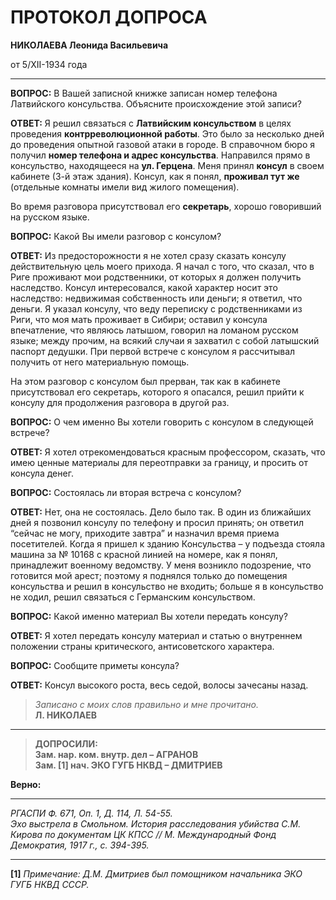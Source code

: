 # ПРОТОКОЛ ДОПРОСА  
**НИКОЛАЕВА Леонида Васильевича**

от 5/XII-1934 года

---

**ВОПРОС:** В Вашей записной книжке записан номер телефона Латвийского консульства. Объясните происхождение этой записи?  

**ОТВЕТ:** Я решил связаться с **Латвийским консульством** в целях проведения **контрреволюционной работы**. Это было за несколько дней до проведения опытной газовой атаки в городе. В справочном бюро я получил **номер телефона и адрес консульства**. Направился прямо в консульство, находящееся на **ул. Герцена**. Меня принял **консул** в своем кабинете (3-й этаж здания). Консул, как я понял, **проживал тут же** (отдельные комнаты имели вид жилого помещения).  

Во время разговора присутствовал его **секретарь**, хорошо говоривший на русском языке.  

**ВОПРОС:** Какой Вы имели разговор с консулом?  

**ОТВЕТ:** Из предосторожности я не хотел сразу сказать консулу действительную цель моего прихода. Я начал с того, что сказал, что в Риге проживают мои родственники, от которых я должен получить наследство. Консул интересовался, какой характер носит это наследство: недвижимая собственность или деньги; я ответил, что деньги. Я указал консулу, что веду переписку с родственниками из Риги, что моя мать проживает в Сибири; оставил у консула впечатление, что являюсь латышом, говорил на ломаном русском языке; между прочим, на всякий случаи я захватил с собой латышский паспорт дедушки. При первой встрече с консулом я рассчитывал получить от него материальную помощь.

На этом разговор с консулом был прерван, так как в кабинете присутствовал его секретарь, которого я опасался, решил прийти к консулу для продолжения разговора в другой раз.

**ВОПРОС:** О чем именно Вы хотели говорить с консулом в следующей встрече?  

**ОТВЕТ:**  Я хотел отрекомендоваться красным профессором, сказать, что имею ценные материалы для переотправки за границу, и просить от консула денег.

**ВОПРОС:** Состоялась ли вторая встреча с консулом?  

**ОТВЕТ:** Нет, она не состоялась. Дело было так. В один из ближайших дней я позвонил консулу по телефону и просил принять; он ответил “сейчас не могу, приходите завтра” и назначил время приема посетителей. Когда я пришел к зданию Консульства – у подъезда стояла машина за № 10168 с красной линией на номере, как я понял, принадлежит военному ведомству. У меня возникло подозрение, что готовится мой арест; поэтому я поднялся только до помещения консульства и решил в консульство не входить; больше я в консульство не ходил, решил связаться с Германским консульством.

**ВОПРОС:** Какой именно материал Вы хотели передать консулу?  

**ОТВЕТ:** Я хотел передать консулу материал и статью о внутреннем положении страны критического, антисоветского характера. 

**ВОПРОС:** Сообщите приметы консула?  

**ОТВЕТ:** Консул высокого роста, весь седой, волосы зачесаны назад.

> *Записано с моих слов правильно и мне прочитано.*  
> **Л. НИКОЛАЕВ**  

---

> **ДОПРОСИЛИ:**  
> **Зам. нар. ком. внутр. дел – АГРАНОВ**  
> **Зам. [1] нач. ЭКО ГУГБ НКВД – ДМИТРИЕВ**  

**Верно:**  

---

*РГАСПИ Ф. 671, Оп. 1, Д. 114, Л. 54-55.*  
*Эхо выстрела в Смольном. История расследования убийства С.М. Кирова по документам ЦК КПСС // М. Международный Фонд Демократия, 1917 г., с. 394-395.*  

---
**[1]** *Примечание: Д.М. Дмитриев был помощником начальника ЭКО ГУГБ НКВД СССР.*  